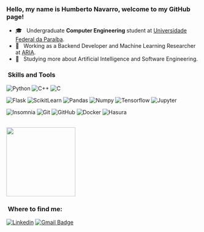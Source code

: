 <h3> Hello, my name is Humberto Navarro, welcome to my GitHub page! </h3>

- 🎓 &nbsp; Undergraduate **Computer Engineering** student at <a href="https://www.ufpb.br/">Universidade Federal da Paraíba</a>.
- 💼 &nbsp; Working as a Backend Developer and Machine Learning Researcher at <a href="https://aria.ci.ufpb.br//">ARIA</a>.
- 🌱 &nbsp; Studying more about Artificial Intelligence and Software Engineering.

<h3> &nbsp;Skills and Tools</h3>

  ![Python](https://img.shields.io/badge/-Python-333333?style=flat&logo=python)
  ![C++](https://img.shields.io/badge/-C++-333333?style=flat&logo=C%2B%2B&logoColor=00599C)
  ![C](https://img.shields.io/badge/-C-333333?style=flat&logo=C)
  
  ![Flask](https://img.shields.io/badge/-Flask-333333?style=flat&logo=Flask)
  ![ScikitLearn](https://img.shields.io/badge/-ScikitLearn-333333?style=flat&logo=ScikitLearn)
  ![Pandas](https://img.shields.io/badge/-Pandas-333333?style=flat&logo=Pandas)
  ![Numpy](https://img.shields.io/badge/-Numpy-333333?style=flat&logo=Numpy)
  ![Tensorflow](https://img.shields.io/badge/-Tensorflow-333333?style=flat&logo=Tensorflow)
  ![Jupyter](https://img.shields.io/badge/-Jupyter-333333?style=flat&logo=Jupyter)

  ![Insomnia](https://img.shields.io/badge/-Insomnia-333333?style=flat&logo=insomnia)
  ![Git](https://img.shields.io/badge/-Git-333333?style=flat&logo=git)
  ![GitHub](https://img.shields.io/badge/-GitHub-333333?style=flat&logo=github)
  ![Docker](https://img.shields.io/badge/-Docker-333333?style=flat&logo=docker)
  ![Hasura](https://img.shields.io/badge/-Hasura-333333?style=flat&logo=hasura)


<br/>

<a href="https://github.com/humbertonc">
  <img height="180em" src="https://github-readme-stats.vercel.app/api?username=humbertonc&theme=dracula&show_icons=true" />
</a>

<br/>

<h3> &nbsp;Where to find me: </h3> 

[![Linkedin](https://img.shields.io/badge/LinkedIn-0077B5?style=for-the-badge&logo=linkedin&logoColor=white)](https://www.linkedin.com/in/humbertonc/)
[![Gmail Badge](https://img.shields.io/badge/-humbertonavarroc@gmail.com-c14438?style=flat-square&logo=Gmail&logoColor=white&link=mailto:humbertonavarroc@gmail.com)](mailto:humbertonavarroc@gmail.com)
